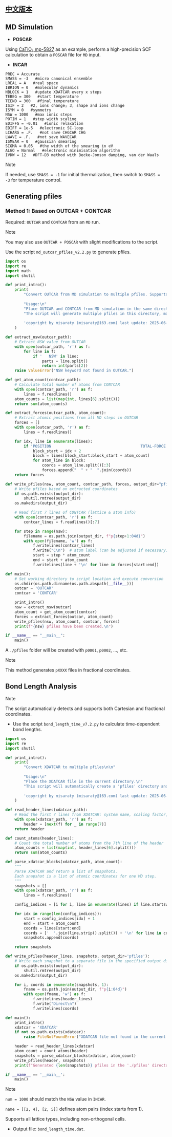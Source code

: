 ## **[中文版本](https://www.misaraty.com/2025-06-26_md%E9%94%AE%E9%95%BF%E9%94%AE%E8%A7%92%E5%88%86%E6%9E%90/)**

## **MD Simulation**

* **POSCAR**

Using [CaTiO₃ mp-5827](https://legacy.materialsproject.org/materials/mp-5827/) as an example, perform a high-precision SCF calculation to obtain a `POSCAR` file for `MD` input.

* **INCAR**

```shell
PREC = Accurate
SMASS = -3   #micro canonical ensemble
LREAL = A   #real space
IBRION = 0   #molecular dynamics
NBLOCK = 1   #update XDATCAR every x steps
TEBEG = 300   #start temperature
TEEND = 300   #final temperature
ISIF = 2   #2, ions change; 3, shape and ions change
ISYM = 0   #symmetry
NSW = 1000   #max ionic steps
POTIM = 1   #step width scaling
EDIFFG = -0.01   #ionic relaxation
EDIFF = 1e-5   #electronic SC-loop
LCHARG = .F.   #not save CHGCAR CHG
LWAVE = .F.   #not save WAVECAR
ISMEAR = 0   #gaussian smearing
SIGMA = 0.05   #the width of the smearing in eV
ALGO = Normal   #electronic minimisation algorithm
IVDW = 12   #DFT-D3 method with Becke-Jonson damping, van der Waals
```

> [!NOTE]
> If needed, use `SMASS = -1` for initial thermalization, then switch to `SMASS = -3` for temperature control.

## **Generating pfiles**

### **Method 1: Based on OUTCAR + CONTCAR**

Required: `OUTCAR` and `CONTCAR` from an `MD` run.

> [!NOTE]
> You may also use `OUTCAR + POSCAR` with slight modifications to the script.

Use the script `md_outcar_pfiles_v2.2.py` to generate pfiles.

```python
import os
import re
import math
import shutil

def print_intro():
    print(
        "Convert OUTCAR from MD simulation to multiple pfiles. Supports generating 0-9999 pfiles.\n\n"
        
        "Usage:\n"
        "Place OUTCAR and CONTCAR from MD simulation in the same directory.\n"
        "The script will generate multiple pfiles in this directory, matching the number of MD steps (NSW in INCAR).\n\n"
        
        'copyright by misaraty (misaraty@163.com) last update: 2025-06-26\n'
    )

def extract_nsw(outcar_path):
    # Extract NSW value from OUTCAR
    with open(outcar_path, 'r') as f:
        for line in f:
            if '   NSW' in line:
                parts = line.split()
                return int(parts[2])
    raise ValueError("NSW keyword not found in OUTCAR.")

def get_atom_count(contcar_path):
    # Calculate total number of atoms from CONTCAR
    with open(contcar_path, 'r') as f:
        lines = f.readlines()
    atom_counts = list(map(int, lines[6].split()))
    return sum(atom_counts)

def extract_forces(outcar_path, atom_count):
    # Extract atomic positions from all MD steps in OUTCAR
    forces = []
    with open(outcar_path, 'r') as f:
        lines = f.readlines()

    for idx, line in enumerate(lines):
        if 'POSITION                                       TOTAL-FORCE' in line:
            block_start = idx + 2
            block = lines[block_start:block_start + atom_count]
            for atom_line in block:
                coords = atom_line.split()[:3]
                forces.append("  " + "  ".join(coords))
    return forces

def write_pfiles(nsw, atom_count, contcar_path, forces, output_dir="pfiles"):
    # Write pfiles based on extracted coordinates
    if os.path.exists(output_dir):
        shutil.rmtree(output_dir)
    os.makedirs(output_dir)

    # Read first 7 lines of CONTCAR (lattice & atom info)
    with open(contcar_path, 'r') as f:
        contcar_lines = f.readlines()[:7]

    for step in range(nsw):
        filename = os.path.join(output_dir, f"p{step+1:04d}")
        with open(filename, 'w') as f:
            f.writelines(contcar_lines)
            f.write("C\n")  # atom label (can be adjusted if necessary)
            start = step * atom_count
            end = start + atom_count
            f.writelines(line + '\n' for line in forces[start:end])

def main():
    # Set working directory to script location and execute conversion
    os.chdir(os.path.dirname(os.path.abspath(__file__)))
    outcar = 'OUTCAR'
    contcar = 'CONTCAR'

    print_intro()
    nsw = extract_nsw(outcar)
    atom_count = get_atom_count(contcar)
    forces = extract_forces(outcar, atom_count)
    write_pfiles(nsw, atom_count, contcar, forces)
    print(f"{nsw} pfiles have been created.\n")

if __name__ == "__main__":
    main()
```

A `./pfiles` folder will be created with `p0001`, `p0002`, ..., etc.

> [!NOTE]
> This method generates `pXXXX` files in fractional coordinates.

## **Bond Length Analysis**

> [!NOTE]
> The script automatically detects and supports both Cartesian and fractional coordinates.

* Use the script `bond_length_time_v7.2.py` to calculate time-dependent bond lengths.

```python
import os
import re
import shutil

def print_intro():
    print(
        "Convert XDATCAR to multiple pfiles\n\n"
        
        "Usage:\n"
        "Place the XDATCAR file in the current directory.\n"
        "This script will automatically create a 'pfiles' directory and output one file per step.\n\n"
        
        'copyright by misaraty (misaraty@163.com) last update: 2025-06-26\n'
    )

def read_header_lines(xdatcar_path):
    # Read the first 7 lines from XDATCAR: system name, scaling factor, 3x3 lattice, element symbols, and atom counts
    with open(xdatcar_path, 'r') as f:
        header = [next(f) for _ in range(7)]
    return header

def count_atoms(header_lines):
    # Count the total number of atoms from the 7th line of the header
    atom_counts = list(map(int, header_lines[6].split()))
    return sum(atom_counts)

def parse_xdatcar_blocks(xdatcar_path, atom_count):
    """
    Parse XDATCAR and return a list of snapshots.
    Each snapshot is a list of atomic coordinates for one MD step.
    """
    snapshots = []
    with open(xdatcar_path, 'r') as f:
        lines = f.readlines()

    config_indices = [i for i, line in enumerate(lines) if line.startswith('Direct configuration=')]

    for idx in range(len(config_indices)):
        start = config_indices[idx] + 1
        end = start + atom_count
        coords = lines[start:end]
        coords = ['  '.join(line.strip().split()) + '\n' for line in coords]
        snapshots.append(coords)

    return snapshots

def write_pfiles(header_lines, snapshots, output_dir='pfiles'):
    # Write each snapshot to a separate file in the specified output directory
    if os.path.exists(output_dir):
        shutil.rmtree(output_dir)
    os.makedirs(output_dir)

    for i, coords in enumerate(snapshots, 1):
        fname = os.path.join(output_dir, f"p{i:04d}")
        with open(fname, 'w') as f:
            f.writelines(header_lines)
            f.write("Direct\n")
            f.writelines(coords)

def main():
    print_intro()
    xdatcar = 'XDATCAR'
    if not os.path.exists(xdatcar):
        raise FileNotFoundError("XDATCAR file not found in the current directory.")

    header = read_header_lines(xdatcar)
    atom_count = count_atoms(header)
    snapshots = parse_xdatcar_blocks(xdatcar, atom_count)
    write_pfiles(header, snapshots)
    print(f"Generated {len(snapshots)} pfiles in the './pfiles' directory.")

if __name__ == '__main__':
    main()
```

> [!NOTE]
> `num = 1000` should match the `NSW` value in `INCAR`.
> 
> `name = [[2, 4], [2, 5]]` defines atom pairs (index starts from 1).
> 
> Supports all lattice types, including non-orthogonal cells.

* Output file: `bond_length_time.dat`.






















